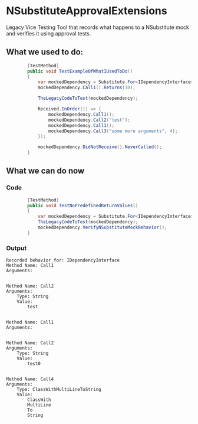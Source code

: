 # NSubstituteApprovalExtensions
Legacy Vice Testing Tool that records what happens to a NSubstitute mock and verifies it using approval tests.

## What we used to do:
```csharp
        [TestMethod]
        public void TestExampleOfWhatIUsedToDo()
        {
            var mockedDependency = Substitute.For<IDependencyInterface>();
            mockedDependency.Call1().Returns(10);

            TheLegacyCodeToTest(mockedDependency);

            Received.InOrder(() => {
                mockedDependency.Call1();
                mockedDependency.Call2("test");
                mockedDependency.Call1();
                mockedDependency.Call3("some more arguments", 4);
            });

            mockedDependency.DidNotReceive().NeverCalled();
        }
```

## What we can do now
### Code
```csharp
        [TestMethod]
        public void TestNoPredefinedReturnValues()
        {
            var mockedDependency = Substitute.For<IDependencyInterface>();
            TheLegacyCodeToTest(mockedDependency);
            mockedDependency.VerifyNSubstituteMockBehavior();
        }
```

### Output
```
Recorded behavior for: IDependencyInterface
Method Name: Call1
Arguments: 


Method Name: Call2
Arguments: 
	Type: String
	Value:
		test


Method Name: Call1
Arguments: 


Method Name: Call2
Arguments: 
	Type: String
	Value:
		test0


Method Name: Call4
Arguments: 
	Type: ClassWithMultiLineToString
	Value:
		ClassWith
		MultiLine
		To
		String

```
